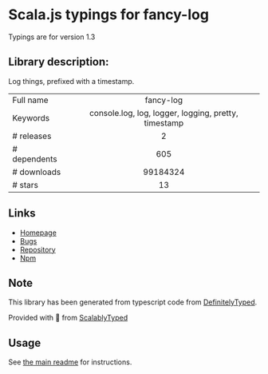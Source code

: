 
# Scala.js typings for fancy-log

Typings are for version 1.3

## Library description:
Log things, prefixed with a timestamp.

|                    |                 |
| ------------------ | :-------------: |
| Full name          | fancy-log |
| Keywords           | console.log, log, logger, logging, pretty, timestamp |
| # releases         | 2 |
| # dependents       | 605 |
| # downloads        | 99184324 |
| # stars            | 13 |

## Links
- [Homepage](https://github.com/gulpjs/fancy-log#readme)
- [Bugs](https://github.com/gulpjs/fancy-log/issues)
- [Repository](https://github.com/gulpjs/fancy-log)
- [Npm](https://www.npmjs.com/package/fancy-log)
    


## Note
This library has been generated from typescript code from [DefinitelyTyped](https://definitelytyped.org).

Provided with :purple_heart: from [ScalablyTyped](https://github.com/oyvindberg/ScalablyTyped)

## Usage
See [the main readme](../../readme.md) for instructions.


